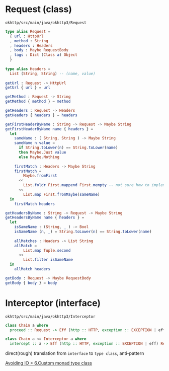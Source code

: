 # Request (class)
`okhttp/src/main/java/okhttp3/Request`

```elm
type alias Request =
  { url : HttpUrl
  , method : String
  , headers : Headers
  , body : Maybe RequestBody
  , tags : Dict (Class a) Object
  }
  
type alias Headers =
  List (String, String) -- (name, value)
  
getUrl : Request -> HttpUrl
getUrl { url } = url

getMethod : Request -> String
getMethod { method } = method

getHeaders : Request -> Headers
getHeaders { headers } = headers

getFirstHeaderByName : String -> Request -> Maybe String
getFirstHeaderByName name { headers } =
  let
    sameName : ( String, String ) -> Maybe String
    sameName n value =
      if String.toLower(n) == String.toLower(name)
      then Maybe.Just value
      else Maybe.Nothing
      
    firstMatch : Headers -> Maybe String
    firstMatch = 
        Maybe.fromFirst
      <<
        List.foldr First.mappend First.mempty -- not sure how to implement this as `mconcat` without type class, possibly seperate implementation for each Monoid
      <<
        List.map First.fromMaybe(sameName)
  in 
    firstMatch headers

getHeadersByName : String -> Request -> Maybe String
getHeadersByName name { headers } =
  let
    isSameName : (String, _ ) -> Bool
    isSameName (n, _) = String.toLower(n) == String.toLower(name)
    
    allMatches : Headers -> List String
    allMatch =
        List.map Tuple.second
      <<
        List.filter isSameName
  in
    allMatch headers

getBody : Request -> Maybe RequestBody
getBody { body } = body

```

# Interceptor (interface)
`okhttp/src/main/java/okhttp3/Interceptor`

```purescript
class Chain a where
  proceed :: Request -> Eff (http :: HTTP, exception :: EXCEPTION | eff) Response

class Chain a <= Interceptor a where
  intercept :: a -> Eff (http :: HTTP, exception :: EXCEPTION | eff) Response
```

direct(rough) translation from `interface` to `type class`, anti-pattern

[Avoiding IO > 6.Custom monad type class](https://wiki.haskell.org/Avoiding_IO#Custom_monad_type_class)
